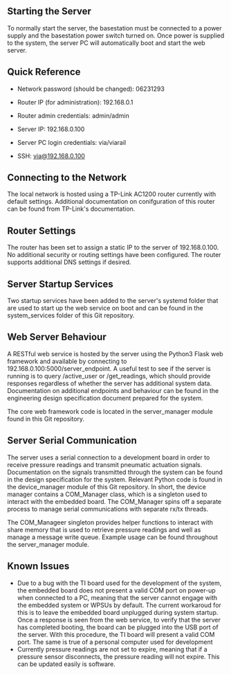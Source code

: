 ## Starting the Server
To normally start the server, the basestation must be connected to a power supply and the basestation power switch turned on. Once power is supplied to the system, the server PC will automatically boot and start the web server.

## Quick Reference
- Network password (should be changed): 06231293
- Router IP (for administration): 192.168.0.1
- Router admin credentials: admin/admin

- Server IP: 192.168.0.100
- Server PC login credentials: via/viarail
- SSH: via@192.168.0.100

## Connecting to the Network
The local network is hosted using a TP-Link AC1200 router currently with default settings. Additional documentation on conifguration of this router can be found from TP-Link's documentation.

## Router Settings
The router has been set to assign a static IP to the server of 192.168.0.100. No additional security or routing settings have been configured. The router supports additional DNS settings if desired.

## Server Startup Services
Two startup services have been added to the server's systemd folder that are used to start up the web service on boot and can be found in the system_services folder of this Git repository.

## Web Server Behaviour
A RESTful web service is hosted by the server using the Python3 Flask web framework and available by connecting to 192.168.0.100:5000/server_endpoint. A useful test to see if the server is running is to query /active_user or /get_readings, which should provide responses regardless of whether the server has additional system data. Documentation on additional endpoints and behaviour can be found in the engineering design specification document prepared for the system.

The core web framework code is located in the server_manager module found in this Git repository.

## Server Serial Communication
The server uses a serial connection to a development board in order to receive pressure readings and transmit pneumatic actuation signals. Documentation on the signals transmitted through the system can be found in the design specification for the system. Relevant Python code is found in the device_manager module of this Git repository. In short, the device manager contains a COM_Manager class, which is a singleton used to interact with the embedded board. The COM_Manager spins off a separate process to manage serial communications with separate rx/tx threads.

The COM_Manageer singleton provides helper functions to interact with share memory that is used to retrieve pressure readings and well as manage a message write queue. Example usage can be found throughout the server_manager module.

## Known Issues
- Due to a bug with the TI board used for the development of the system, the embedded board does not present a valid COM port on power-up when connected to a PC, meaning that the server cannot engage with the embedded system or WPSUs by default. The current workaroud for this is to leave the embedded board unplugged during system startup. Once a response is seen from the web service, to verify that the server has completed booting, the board can be plugged into the USB port of the server. With this procedure, the TI board will present a valid COM port. The same is true of a personal computer used for development 
- Currently pressure readings are not set to expire, meaning that if a pressure sensor disconnects, the pressure reading will not expire. This can be updated easily is software.